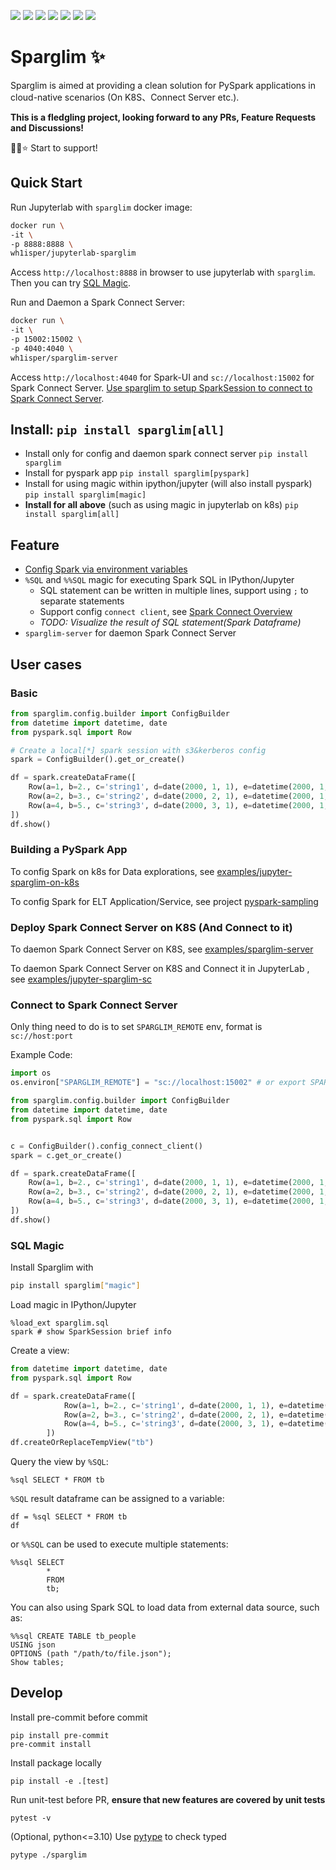 ![](https://github.com/Wh1isper/sparglim/actions/workflows/python-package.yml/badge.svg)
![](https://img.shields.io/pypi/dm/sparglim)
![](https://img.shields.io/github/last-commit/wh1isper/sparglim)
![](https://img.shields.io/pypi/pyversions/sparglim)
![](https://img.shields.io/github/license/wh1isper/sparglim)
![](https://img.shields.io/github/v/release/wh1isper/sparglim?logo=github)
![](https://img.shields.io/github/v/release/wh1isper/sparglim?include_prereleases&label=pre-release&logo=github)

# Sparglim ✨

Sparglim is aimed at providing a clean solution for PySpark applications in cloud-native scenarios (On K8S、Connect Server etc.).

**This is a fledgling project, looking forward to any PRs, Feature Requests and Discussions!**

🌟✨⭐ Start to support!

## Quick Start

Run Jupyterlab with `sparglim` docker image:

```bash
docker run \
-it \
-p 8888:8888 \
wh1isper/jupyterlab-sparglim
```

Access `http://localhost:8888` in browser to use jupyterlab with `sparglim`. Then you can try [SQL Magic](#sql-magic).

Run and Daemon a Spark Connect Server:

```bash
docker run \
-it \
-p 15002:15002 \
-p 4040:4040 \
wh1isper/sparglim-server
```

Access `http://localhost:4040` for Spark-UI and `sc://localhost:15002` for Spark Connect Server. [Use sparglim to setup SparkSession to connect to Spark Connect Server](#connect-to-spark-connect-server).

## Install: `pip install sparglim[all]`

- Install only for config and daemon spark connect server `pip install sparglim`
- Install for pyspark app `pip install sparglim[pyspark]`
- Install for using magic within ipython/jupyter (will also install pyspark) `pip install sparglim[magic]`
- **Install for all above** (such as using magic in jupyterlab on k8s) `pip install sparglim[all]`

## Feature

- [Config Spark via environment variables](./config.md)
- `%SQL` and `%%SQL` magic for executing Spark SQL in IPython/Jupyter
  - SQL statement can be written in multiple lines, support using `;` to separate statements
  - Support config `connect client`, see [Spark Connect Overview](https://spark.apache.org/docs/latest/spark-connect-overview.html#spark-connect-overview)
  - *TODO: Visualize the result of SQL statement(Spark Dataframe)*
- `sparglim-server` for daemon Spark Connect Server

## User cases

### Basic

```python
from sparglim.config.builder import ConfigBuilder
from datetime import datetime, date
from pyspark.sql import Row

# Create a local[*] spark session with s3&kerberos config
spark = ConfigBuilder().get_or_create()

df = spark.createDataFrame([
    Row(a=1, b=2., c='string1', d=date(2000, 1, 1), e=datetime(2000, 1, 1, 12, 0)),
    Row(a=2, b=3., c='string2', d=date(2000, 2, 1), e=datetime(2000, 1, 2, 12, 0)),
    Row(a=4, b=5., c='string3', d=date(2000, 3, 1), e=datetime(2000, 1, 3, 12, 0))
])
df.show()
```

### Building a PySpark App

To config Spark on k8s for Data explorations, see [examples/jupyter-sparglim-on-k8s](./examples/jupyter-sparglim-on-k8s)

To config Spark for ELT Application/Service, see project [pyspark-sampling](https://github.com/Wh1isper/pyspark-sampling/)

### Deploy Spark Connect Server on K8S (And Connect to it)

To daemon Spark Connect Server on K8S, see [examples/sparglim-server](./examples/sparglim-server)

To daemon Spark Connect Server on K8S and Connect it in JupyterLab , see [examples/jupyter-sparglim-sc](./examples/jupyter-sparglim-sc)

### Connect to Spark Connect Server

Only thing need to do is to set `SPARGLIM_REMOTE` env, format is `sc://host:port`

Example Code:

```python
import os
os.environ["SPARGLIM_REMOTE"] = "sc://localhost:15002" # or export SPARGLIM_REMOTE=sc://localhost:15002 before run python

from sparglim.config.builder import ConfigBuilder
from datetime import datetime, date
from pyspark.sql import Row


c = ConfigBuilder().config_connect_client()
spark = c.get_or_create()

df = spark.createDataFrame([
    Row(a=1, b=2., c='string1', d=date(2000, 1, 1), e=datetime(2000, 1, 1, 12, 0)),
    Row(a=2, b=3., c='string2', d=date(2000, 2, 1), e=datetime(2000, 1, 2, 12, 0)),
    Row(a=4, b=5., c='string3', d=date(2000, 3, 1), e=datetime(2000, 1, 3, 12, 0))
])
df.show()

```

### SQL Magic

Install Sparglim with

```bash
pip install sparglim["magic"]
```

Load magic in IPython/Jupyter

```ipython
%load_ext sparglim.sql
spark # show SparkSession brief info
```

Create a view:

```python
from datetime import datetime, date
from pyspark.sql import Row

df = spark.createDataFrame([
            Row(a=1, b=2., c='string1', d=date(2000, 1, 1), e=datetime(2000, 1, 1, 12, 0)),
            Row(a=2, b=3., c='string2', d=date(2000, 2, 1), e=datetime(2000, 1, 2, 12, 0)),
            Row(a=4, b=5., c='string3', d=date(2000, 3, 1), e=datetime(2000, 1, 3, 12, 0))
        ])
df.createOrReplaceTempView("tb")
```

Query the view by `%SQL`:

```ipython
%sql SELECT * FROM tb
```

`%SQL` result dataframe can be assigned to a variable:

```ipython
df = %sql SELECT * FROM tb
df
```

or `%%SQL` can be used to execute multiple statements:

```ipython
%%sql SELECT
        *
        FROM
        tb;
```

You can also using Spark SQL to load data from external data source, such as:

```ipython
%%sql CREATE TABLE tb_people
USING json
OPTIONS (path "/path/to/file.json");
Show tables;
```

## Develop

Install pre-commit before commit

```
pip install pre-commit
pre-commit install
```

Install package locally

```
pip install -e .[test]
```

Run unit-test before PR, **ensure that new features are covered by unit tests**

```
pytest -v
```

(Optional, python<=3.10) Use [pytype](https://github.com/google/pytype) to check typed

```
pytype ./sparglim
```
